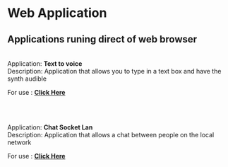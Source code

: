 # Web Application
## Applications runing direct of web browser
<br>
Application: <b>Text to voice</b>
<br>
Description: Application that allows you to type in a text box and have the synth audible 

For use : [**Click Here**](https://EdgarOlv.github.io/Texto-Voz)

<br>
<br>

Application: <b>Chat Socket Lan</b>
<br>
Description: Application that allows a chat between people on the local network 

For use : [**Click Here**](https://EdgarOlv.github.io/Chat-Socket-Lan/client/)

<br>
<br>
